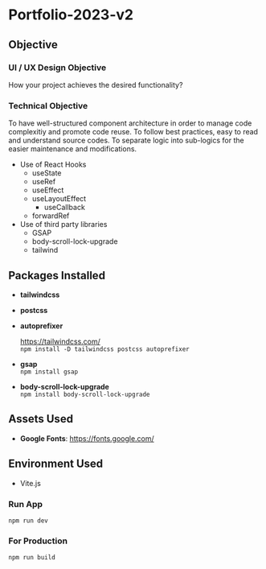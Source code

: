 # Portfolio-2023-v2

## Objective

### UI / UX Design Objective

How your project achieves the desired functionality?

### Technical Objective

To have well-structured component architecture in order to manage code complexitiy and promote code reuse.
To follow best practices, easy to read and understand source codes.
To separate logic into sub-logics for the easier maintenance and modifications.

- Use of React Hooks
  - useState
  - useRef
  - useEffect
  - useLayoutEffect
    <!-- - Control over the timing of animation -->
    <!-- - To avoid any flickering / flashing of the content (animation only starts before DOM painted) -->
    - useCallback
  - forwardRef
- Use of third party libraries
  - GSAP
  - body-scroll-lock-upgrade
  - tailwind

## Packages Installed

- **tailwindcss**
- **postcss**
- **autoprefixer**<br />

  https://tailwindcss.com/<br />
  `npm install -D tailwindcss postcss autoprefixer`

- **gsap**<br />
  `npm install gsap`

- **body-scroll-lock-upgrade**<br />
  `npm install body-scroll-lock-upgrade`

## Assets Used

- **Google Fonts**: https://fonts.google.com/

## Environment Used

- Vite.js

### Run App

`npm run dev`

### For Production

`npm run build`

